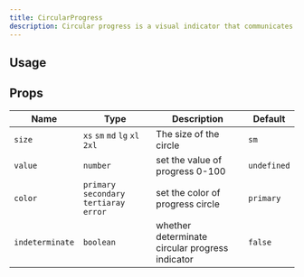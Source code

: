 ```yaml
---
title: CircularProgress
description: Circular progress is a visual indicator that communicates the status of a process.
---
```


## Usage

<usage></usage>

## Props

| Name            | Type                                      | Description                                     | Default     |
| --------------- | ----------------------------------------- | ----------------------------------------------- | ----------- |
| `size`          | `xs` `sm` `md` `lg` `xl` `2xl`            | The size of the circle                          | `sm`        |
| `value`         | `number`                                  | set the value of progress 0-100                 | `undefined` |
| `color`         | `primary` `secondary` `tertiaray` `error` | set the color of progress circle                | `primary`   |
| `indeterminate` | `boolean`                                 | whether determinate circular progress indicator | `false`     |
